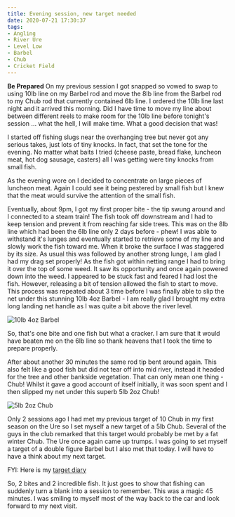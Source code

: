 ```yaml
---
title: Evening session, new target needed
date: 2020-07-21 17:30:37
tags:
- Angling
- River Ure
- Level Low
- Barbel
- Chub
- Cricket Field
---
```

**Be Prepared**
On my previous session I got snapped so vowed to swap to using 10lb line on my Barbel rod and move the 8lb line from the Barbel rod to my Chub rod that currently contained 6lb line. I ordered the 10lb line last night and it arrived this morning. Did I have time to move my line about between different reels to make room for the 10lb line before tonight's session ... what the hell, I will make time. What a good decision that was!

I started off fishing slugs near the overhanging tree but never got any serious takes, just lots of tiny knocks. In fact, that set the tone for the evening. No matter what baits I tried (cheese paste, bread flake, luncheon meat, hot dog sausage, casters) all I was getting were tiny knocks from small fish.

As the evening wore on I decided to concentrate on large pieces of luncheon meat. Again I could see it being pestered by small fish but I knew that the meat would survive the attention of the small fish.

Eventually, about 9pm, I got my first proper bite - the tip swung around and I connected to a steam train! The fish took off downstream and I had to keep tension and prevent it from reaching far side trees. This was on the 8lb line which had been the 6lb line only 2 days before - phew! I was able to withstand it's lunges and eventually started to retrieve some of my line and slowly work the fish toward me. When it broke the surface I was staggered by its size. As usual this was followed by another strong lunge, I am glad I had my drag set properly! As the fish got within netting range I had to bring it over the top of some weed. It saw its opportunity and once again powered down into the weed. I appeared to be stuck fast and feared I had lost the fish. However, releasing a bit of tension allowed the fish to start to move. This process was repeated about 3 time before I was finally able to slip the net under this stunning 10lb 4oz Barbel - I am really glad I brought my extra long landing net handle as I was quite a bit above the river level.

![10lb 4oz Barbel](/images/2020-07-21/10lb4ozBarbel.jpg)

So, that's one bite and one fish but what a cracker. I am sure that it would have beaten me on the 6lb line so thank heavens that I took the time to prepare properly.

After about another 30 minutes the same rod tip bent around again. This also felt like a good fish but did not tear off into mid river, instead it headed for the tree and other bankside vegetation. That can only mean one thing - Chub! Whilst it gave a good account of itself initially, it was soon spent and I then slipped my net under this superb 5lb 2oz Chub! 

![5lb 2oz Chub](/images/2020-07-21/5lb2ozChub.jpg)

Only 2 sessions ago I had met my previous target of 10 Chub in my first season on the Ure so I set myself a new target of a 5lb Chub. Several of the guys in the club remarked that this target would probably be met by a fat winter Chub. The Ure once again came up trumps. I was going to set myself a target of a double figure Barbel but I also met that today. I will have to have a think about my next target.

FYI: Here is my <a href="/2020/07/Fishing-Targets/">target diary</a>

So, 2 bites and 2 incredible fish. It just goes to show that fishing can suddenly turn a blank into a session to remember. This was a magic 45 minutes. I was smiling to myself most of the way back to the car and look forward to my next visit. 